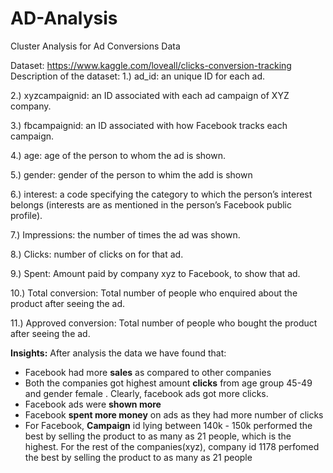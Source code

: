 # AD-Analysis
Cluster Analysis for Ad Conversions Data 

Dataset: https://www.kaggle.com/loveall/clicks-conversion-tracking
Description of the dataset: 
1.) ad_id: an unique ID for each ad.

2.) xyzcampaignid: an ID associated with each ad campaign of XYZ company.

3.) fbcampaignid: an ID associated with how Facebook tracks each campaign.

4.) age: age of the person to whom the ad is shown.

5.) gender: gender of the person to whim the add is shown

6.) interest: a code specifying the category to which the person’s interest belongs (interests are as mentioned in the person’s Facebook public profile).

7.) Impressions: the number of times the ad was shown.

8.) Clicks: number of clicks on for that ad.

9.) Spent: Amount paid by company xyz to Facebook, to show that ad.

10.) Total conversion: Total number of people who enquired about the product after seeing the ad.

11.) Approved conversion: Total number of people who bought the product after seeing the ad.


**Insights:** 
After analysis the data we have found that:
* Facebook had more **sales** as compared to other companies
* Both the companies got highest amount **clicks** from age group 45-49 and gender female . Clearly, facebook ads got more clicks.
* Facebook ads were **shown more**
* Facebook **spent more money** on ads as they had more number of clicks
* For Facebook, **Campaign** id lying between 140k - 150k performed the best by selling the product to as many as 21 people, which is the highest. For the rest of the companies(xyz), company id 1178 perfomed the best by selling the product to as many as 21 people
